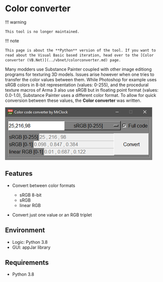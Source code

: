 # Color converter

!!! warning

	This tool is no longer maintained.
	
!!! note
	
	This page is about the **Python** version of the tool. If you want to read about the Visual Basic based iteration, head over to the [Color converter (VB.Net)](../vbnet/colorconverter.md) page.

Many modders use Substance Painter coupled with other image editiong programs for texturing 3D models.
Issues arise however when one tries to transfer the color values between them.
While Photoshop for example uses sRGB colors in 8-bit representation (values: 0-255), and the procedural texture macros of Arma 3 also use sRGB but in floating point format
(values: 0.0-1.0), Substance Painter uses a different color format.
To allow for quick conversion between these values, the **Color converter** was written.

![](img/image_1.png)

## Features

* Convert between color formats

	* sRGB 8-bit
	* sRGB
	* linear RGB

* Convert just one value or an RGB triplet

## Environment

* Logic:  Python 3.8
* GUI:    appJar library

## Requirements

* Python 3.8